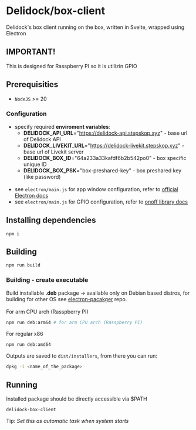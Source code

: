 # Delidock/box-client
Delidock's box client running on the box, written in Svelte, wrapped using Electron
## IMPORTANT!
This is designed for Rasspberry PI so it is utilizin GPIO
## Prerequisities
- `NodeJS` >= 20
### Configuration
- specify required **enviroment variables**:
    - **DELIDOCK_API_URL**="https://delidock-api.stepskop.xyz" - base url of Delidock API
    - **DELIDOCK_LIVEKIT_URL**="https://delidock-livekit.stepskop.xyz" - base url of Livekit server
    - **DELIDOCK_BOX_ID**="64a233a33kafdf6b2b542po0" - box specific unique ID
    - **DELIDOCK_BOX_PSK**="box-preshared-key" - box preshared key (like password)
<br><br>
- see `electron/main.js` for app window configuration, refer to [official Electron docs](https://www.electronjs.org/)
- see `electron/main.js` for GPIO configuration, refer to [onoff library docs](https://github.com/fivdi/onoff)
## Installing dependencies
```
npm i
```

## Building
```
npm run build
```
### Building - create executable
Build installable **.deb** package -> available only on Debian based distros, for building for other OS see [electron-pacakger](https://github.com/electron/packager) repo.
<br><br>
For arm CPU arch (Rasspberry PI) 

```bash
npm run deb:arm64 # for arm CPU arch (Rasspberry PI) 
```
For regular x86
```bash
npm run deb:amd64
```
Outputs are saved to `dist/installers`, from there you can run:
```bash
dpkg -i <name_of_the_package>
```
## Running
Installed package should be directly accessible via $PATH
```bash
delidock-box-client
```
Tip:
*Set this as automatic task when system starts*